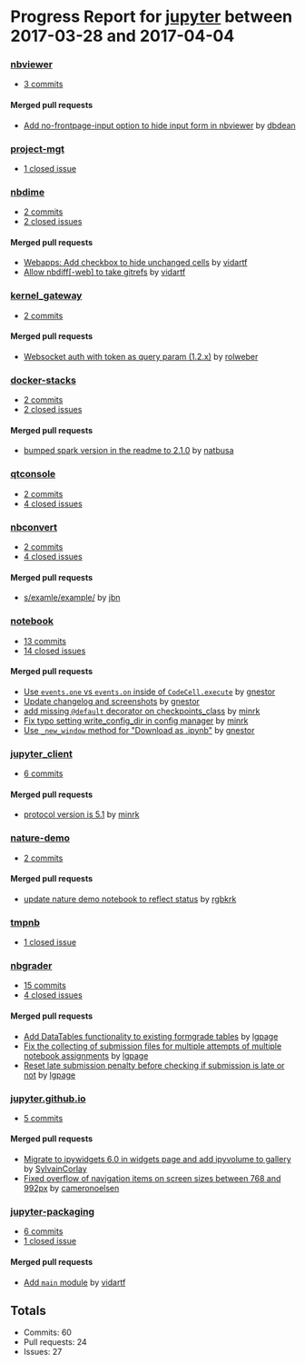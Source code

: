 # Progress Report for [jupyter](https://github.com/jupyter) between 2017-03-28 and 2017-04-04

### [nbviewer](https://github.com/jupyter/nbviewer)
-  [3 commits](https://github.com/jupyter/nbviewer/compare/master@%7B1490684400%7D...master@%7B1491289200%7D)

#### Merged pull requests
- [Add no-frontpage-input option to hide input form in nbviewer](https://github.com/jupyter/nbviewer/pull/683) by [dbdean](https://github.com/dbdean)

### [project-mgt](https://github.com/jupyter/project-mgt)
-  [1 closed issue](https://github.com/jupyter/project-mgt/issues?utf8=%E2%9C%93&q=is%3Aissue%20closed%3A2017-03-28..2017-04-04)

### [nbdime](https://github.com/jupyter/nbdime)
-  [2 commits](https://github.com/jupyter/nbdime/compare/master@%7B1490684400%7D...master@%7B1491289200%7D)
-  [2 closed issues](https://github.com/jupyter/nbdime/issues?utf8=%E2%9C%93&q=is%3Aissue%20closed%3A2017-03-28..2017-04-04)

#### Merged pull requests
- [Webapps: Add checkbox to hide unchanged cells](https://github.com/jupyter/nbdime/pull/277) by [vidartf](https://github.com/vidartf)
- [Allow nbdiff[-web] to take gitrefs](https://github.com/jupyter/nbdime/pull/269) by [vidartf](https://github.com/vidartf)

### [kernel_gateway](https://github.com/jupyter/kernel_gateway)
-  [2 commits](https://github.com/jupyter/kernel_gateway/compare/master@%7B1490684400%7D...master@%7B1491289200%7D)

#### Merged pull requests
- [Websocket auth with token as query param (1.2.x)](https://github.com/jupyter/kernel_gateway/pull/235) by [rolweber](https://github.com/rolweber)

### [docker-stacks](https://github.com/jupyter/docker-stacks)
-  [2 commits](https://github.com/jupyter/docker-stacks/compare/master@%7B1490684400%7D...master@%7B1491289200%7D)
-  [2 closed issues](https://github.com/jupyter/docker-stacks/issues?utf8=%E2%9C%93&q=is%3Aissue%20closed%3A2017-03-28..2017-04-04)

#### Merged pull requests
- [bumped spark version in the readme to 2.1.0](https://github.com/jupyter/docker-stacks/pull/365) by [natbusa](https://github.com/natbusa)

### [qtconsole](https://github.com/jupyter/qtconsole)
-  [2 commits](https://github.com/jupyter/qtconsole/compare/master@%7B1490684400%7D...master@%7B1491289200%7D)
-  [4 closed issues](https://github.com/jupyter/qtconsole/issues?utf8=%E2%9C%93&q=is%3Aissue%20closed%3A2017-03-28..2017-04-04)

### [nbconvert](https://github.com/jupyter/nbconvert)
-  [2 commits](https://github.com/jupyter/nbconvert/compare/master@%7B1490684400%7D...master@%7B1491289200%7D)
-  [4 closed issues](https://github.com/jupyter/nbconvert/issues?utf8=%E2%9C%93&q=is%3Aissue%20closed%3A2017-03-28..2017-04-04)

#### Merged pull requests
- [s/examle/example/](https://github.com/jupyter/nbconvert/pull/565) by [jbn](https://github.com/jbn)

### [notebook](https://github.com/jupyter/notebook)
-  [13 commits](https://github.com/jupyter/notebook/compare/master@%7B1490684400%7D...master@%7B1491289200%7D)
-  [14 closed issues](https://github.com/jupyter/notebook/issues?utf8=%E2%9C%93&q=is%3Aissue%20closed%3A2017-03-28..2017-04-04)

#### Merged pull requests
- [Use `events.one` vs `events.on` inside of `CodeCell.execute`](https://github.com/jupyter/notebook/pull/2354) by [gnestor](https://github.com/gnestor)
- [Update changelog and screenshots](https://github.com/jupyter/notebook/pull/2351) by [gnestor](https://github.com/gnestor)
- [add missing `@default` decorator on checkpoints_class](https://github.com/jupyter/notebook/pull/2348) by [minrk](https://github.com/minrk)
- [Fix typo setting write_config_dir in config manager](https://github.com/jupyter/notebook/pull/2347) by [minrk](https://github.com/minrk)
- [Use `_new_window` method for "Download as .ipynb"](https://github.com/jupyter/notebook/pull/2346) by [gnestor](https://github.com/gnestor)

### [jupyter_client](https://github.com/jupyter/jupyter_client)
-  [6 commits](https://github.com/jupyter/jupyter_client/compare/master@%7B1490684400%7D...master@%7B1491289200%7D)

#### Merged pull requests
- [protocol version is 5.1](https://github.com/jupyter/jupyter_client/pull/250) by [minrk](https://github.com/minrk)

### [nature-demo](https://github.com/jupyter/nature-demo)
-  [2 commits](https://github.com/jupyter/nature-demo/compare/master@%7B1490684400%7D...master@%7B1491289200%7D)

#### Merged pull requests
- [update nature demo notebook to reflect status](https://github.com/jupyter/nature-demo/pull/18) by [rgbkrk](https://github.com/rgbkrk)

### [tmpnb](https://github.com/jupyter/tmpnb)
-  [1 closed issue](https://github.com/jupyter/tmpnb/issues?utf8=%E2%9C%93&q=is%3Aissue%20closed%3A2017-03-28..2017-04-04)

### [nbgrader](https://github.com/jupyter/nbgrader)
-  [15 commits](https://github.com/jupyter/nbgrader/compare/master@%7B1490684400%7D...master@%7B1491289200%7D)
-  [4 closed issues](https://github.com/jupyter/nbgrader/issues?utf8=%E2%9C%93&q=is%3Aissue%20closed%3A2017-03-28..2017-04-04)

#### Merged pull requests
- [Add DataTables functionality to existing formgrade tables](https://github.com/jupyter/nbgrader/pull/735) by [lgpage](https://github.com/lgpage)
- [Fix the collecting of submission files for multiple attempts of multiple notebook assignments](https://github.com/jupyter/nbgrader/pull/732) by [lgpage](https://github.com/lgpage)
- [Reset late submission penalty before checking if submission is late or not](https://github.com/jupyter/nbgrader/pull/731) by [lgpage](https://github.com/lgpage)

### [jupyter.github.io](https://github.com/jupyter/jupyter.github.io)
-  [5 commits](https://github.com/jupyter/jupyter.github.io/compare/master@%7B1490684400%7D...master@%7B1491289200%7D)

#### Merged pull requests
- [Migrate to ipywidgets 6.0 in widgets page and add ipyvolume to gallery](https://github.com/jupyter/jupyter.github.io/pull/200) by [SylvainCorlay](https://github.com/SylvainCorlay)
- [Fixed overflow of navigation items on screen sizes between 768 and 992px](https://github.com/jupyter/jupyter.github.io/pull/199) by [cameronoelsen](https://github.com/cameronoelsen)

### [jupyter-packaging](https://github.com/jupyter/jupyter-packaging)
-  [6 commits](https://github.com/jupyter/jupyter-packaging/compare/master@%7B1490684400%7D...master@%7B1491289200%7D)
-  [1 closed issue](https://github.com/jupyter/jupyter-packaging/issues?utf8=%E2%9C%93&q=is%3Aissue%20closed%3A2017-03-28..2017-04-04)

#### Merged pull requests
- [Add `main` module](https://github.com/jupyter/jupyter-packaging/pull/8) by [vidartf](https://github.com/vidartf)

## Totals
- Commits: 60
- Pull requests: 24
- Issues: 27
